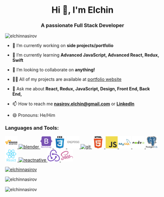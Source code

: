 <h1 align="center">Hi 👋, I'm Elchin</h1>
<h3 align="center">A passionate Full Stack Developer</h3>

<p align="left"> <img src="https://komarev.com/ghpvc/?username=ElchinNasirov&label=Profile%20views&color=0e75b6&style=flat" alt="elchinnasirov" /> </p>

- 🔭 I’m currently working on **side projects/portfolio**

- 🌱 I’m currently learning **Advanced JavaScript, Advanced React, Redux, Swift**

- 👯 I’m looking to collaborate on **anything!**

- 👨‍💻 All of my projects are available at [portfolio website]()

- 💬 Ask me about **React, Redux, JavaScript, Design, Front End, Back End,**

- 📫 How to reach me **nasirov.elchin@gmail.com** or [**LinkedIn**](https://www.linkedin.com/in/elchinnasirov/)

- 😄 Pronouns: He/Him

<!-- Unused LinkedIn logo -->
<!-- <h3 align="left">Connect with me:</h3>
<p align="left">
<a href="https://www.linkedin.com/in/elchinnasirov/" target="blank"><img align="center" src="https://raw.githubusercontent.com/rahuldkjain/github-profile-readme-generator/master/src/images/icons/Social/linked-in-alt.svg" alt="elchinnasirov" height="30" width="40" /></a>
</p> -->

<!-- Unused Resume goes here -->
<!-- - 📄 Know about my experiences [https://docs.google.com/document/d/141IMvHtL-4Wlm6-RK3bnHdmzMnRTconPh_LfeD4nblw/edit?usp=sharing](https://docs.google.com/document/d/141IMvHtL-4Wlm6-RK3bnHdmzMnRTconPh_LfeD4nblw/edit?usp=sharing)
 -->
 
 <h3 align="left">Languages and Tools:</h3>
<p align="left"> 
<a href="https://aws.amazon.com" target="_blank" rel="noreferrer"> <img src="https://raw.githubusercontent.com/devicons/devicon/master/icons/amazonwebservices/amazonwebservices-original-wordmark.svg" alt="aws" width="40" height="40"/ </a> 
<a href="https://www.blender.org/" target="_blank" rel="noreferrer"> <img src="https://download.blender.org/branding/community/blender_community_badge_white.svg" alt="blender" width="40" height="40"/>
</a> 
<a href="https://getbootstrap.com" target="_blank" rel="noreferrer"> <img src="https://raw.githubusercontent.com/devicons/devicon/master/icons/bootstrap/bootstrap-plain-wordmark.svg" alt="bootstrap" width="40" height="40"/> 
</a> 
<a href="https://www.w3schools.com/css/" target="_blank" rel="noreferrer"> <img src="https://raw.githubusercontent.com/devicons/devicon/master/icons/css3/css3-original-wordmark.svg" alt="css3" width="40" height="40"/> 
</a>
<a href="https://expressjs.com" target="_blank" rel="noreferrer"> <img src="https://raw.githubusercontent.com/devicons/devicon/master/icons/express/express-original-wordmark.svg" alt="express" width="40" height="40"/>
</a>
<a href="https://git-scm.com/" target="_blank" rel="noreferrer"> <img src="https://www.vectorlogo.zone/logos/git-scm/git-scm-icon.svg" alt="git" width="40" height="40"/>
</a> 
<a href="https://www.w3.org/html/" target="_blank" rel="noreferrer"> <img src="https://raw.githubusercontent.com/devicons/devicon/master/icons/html5/html5-original-wordmark.svg" alt="html5" width="40" height="40"/> 
</a> 
<a href="https://developer.mozilla.org/en-US/docs/Web/JavaScript" target="_blank" rel="noreferrer"> <img src="https://raw.githubusercontent.com/devicons/devicon/master/icons/javascript/javascript-original.svg" alt="javascript" width="40" height="40"/> 
</a>
<a href="https://www.mysql.com/" target="_blank" rel="noreferrer"> <img src="https://raw.githubusercontent.com/devicons/devicon/master/icons/mysql/mysql-original-wordmark.svg" alt="mysql" width="40" height="40"/>
</a>
<a href="https://nodejs.org" target="_blank" rel="noreferrer"> <img src="https://raw.githubusercontent.com/devicons/devicon/master/icons/nodejs/nodejs-original-wordmark.svg" alt="nodejs" width="40" height="40"/> 
</a> 
<a href="https://www.postgresql.org" target="_blank" rel="noreferrer"> <img src="https://raw.githubusercontent.com/devicons/devicon/master/icons/postgresql/postgresql-original-wordmark.svg" alt="postgresql" width="40" height="40"/> 
</a> 
<a href="https://reactjs.org/" target="_blank" rel="noreferrer"> <img src="https://raw.githubusercontent.com/devicons/devicon/master/icons/react/react-original-wordmark.svg" alt="react" width="40" height="40"/> 
</a> 
<a href="https://reactnative.dev/" target="_blank" rel="noreferrer"> <img src="https://reactnative.dev/img/header_logo.svg" alt="reactnative" width="40" height="40"/>
</a> 
<a href="https://redux.js.org" target="_blank" rel="noreferrer"> <img src="https://raw.githubusercontent.com/devicons/devicon/master/icons/redux/redux-original.svg" alt="redux" width="40" height="40"/> 
</a> 
<a href="https://sass-lang.com" target="_blank" rel="noreferrer"> <img src="https://raw.githubusercontent.com/devicons/devicon/master/icons/sass/sass-original.svg" alt="sass" width="40" height="40"/> 
</a> 
</p>
 
<p> <a href="https://github.com/ElchinNasirov/github-profile-trophy"><img src="https://github-profile-trophy.vercel.app/?username=ElchinNasirov" alt="elchinnasirov" /></a> </p>

<p><img align="center" src="https://github-readme-stats.vercel.app/api?username=ElchinNasirov&show_icons=true&locale=en" alt="elchinnasirov" /></p>

<p><img align="center" src="https://github-readme-streak-stats.herokuapp.com/?user=ElchinNasirov&" alt="elchinnasirov" /></p>

<!-- 
**ElchinNasirov/ElchinNasirov** is a ✨ _special_ ✨ repository because its `README.md` (this file) appears on your GitHub profile.
-->
